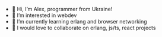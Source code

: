 - 👋 Hi, I’m Alex, programmer from Ukraine!
- 👀 I’m interested in webdev
- 🌱 I’m currently learning erlang and browser networking
- 💞️ I would love to collaborate on erlang, js/ts, react projects

<!---
tchouprine/tchouprine is a ✨ special ✨ repository because its `README.md` (this file) appears on your GitHub profile.
You can click the Preview link to take a look at your changes.
--->
